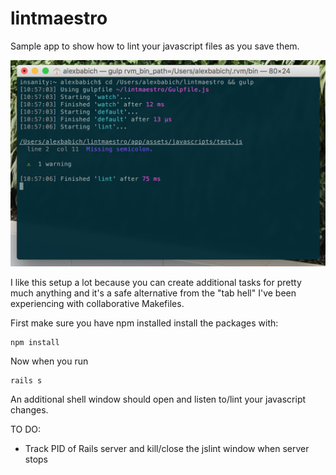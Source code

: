 lintmaestro
============
Sample app to show how to lint your javascript files as you save them. 

![Alt text](https://raw.githubusercontent.com/albab/lintmaestro/master/app/assets/images/preview.png "Lint")

I like this setup a lot because you can create additional tasks for pretty much anything and it's a safe alternative from the "tab hell" I've been experiencing with collaborative Makefiles.

First make sure you have npm installed install the packages with:  
```
npm install
```

Now when you run 
```
rails s
```

An additional shell window should open and listen to/lint your javascript changes.


TO DO:
- Track PID of Rails server and kill/close the jslint window when server stops